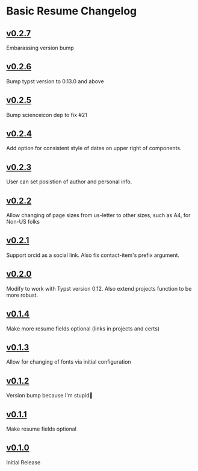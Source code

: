# Basic Resume Changelog

## [v0.2.7](hhttps://github.com/stuxf/basic-typst-resume-template/releases/tags/v0.2.7)

Embarassing version bump

## [v0.2.6](hhttps://github.com/stuxf/basic-typst-resume-template/releases/tags/v0.2.6)

Bump typst version to 0.13.0 and above

## [v0.2.5](hhttps://github.com/stuxf/basic-typst-resume-template/releases/tags/v0.2.5)

Bump scienceicon dep to fix #21

## [v0.2.4](hhttps://github.com/stuxf/basic-typst-resume-template/releases/tags/v0.2.4)

Add option for consistent style of dates on upper right of components.

## [v0.2.3](hhttps://github.com/stuxf/basic-typst-resume-template/releases/tags/v0.2.3)

User can set posistion of author and personal info.

## [v0.2.2](hhttps://github.com/stuxf/basic-typst-resume-template/releases/tags/v0.2.2)

Allow changing of page sizes from us-letter to other sizes, such as A4, for Non-US folks

## [v0.2.1](hhttps://github.com/stuxf/basic-typst-resume-template/releases/tags/v0.2.1)

Support orcid as a social link. Also fix contact-item's prefix argument.

## [v0.2.0](hhttps://github.com/stuxf/basic-typst-resume-template/releases/tags/v0.2.0)

Modify to work with Typst version 0.12. Also extend projects function to be more robust.

## [v0.1.4](hhttps://github.com/stuxf/basic-typst-resume-template/releases/tags/v0.1.4)

Make more resume fields optional (links in projects and certs)

## [v0.1.3](hhttps://github.com/stuxf/basic-typst-resume-template/releases/tags/v0.1.3)

Allow for changing of fonts via initial configuration

## [v0.1.2](hhttps://github.com/stuxf/basic-typst-resume-template/releases/tags/v0.1.2)

Version bump because I'm stupid🐛

## [v0.1.1](hhttps://github.com/stuxf/basic-typst-resume-template/releases/tags/v0.1.1)

Make resume fields optional

## [v0.1.0](hhttps://github.com/stuxf/basic-typst-resume-template/releases/tags/v0.1.0)

Initial Release
